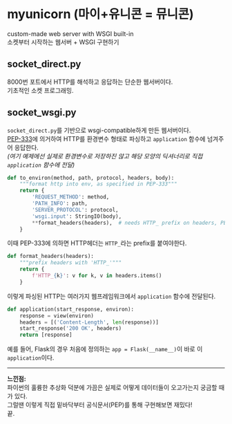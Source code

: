 # myunicorn (마이+유니콘 = 뮤니콘)
custom-made web server with WSGI built-in   
소켓부터 시작하는 웹서버 + WSGI 구현하기
## socket_direct.py
8000번 포트에서 HTTP를 해석하고 응답하는 단순한 웹서버이다.   
기초적인 소켓 프로그래밍.
## socket_wsgi.py
`socket_direct.py`를 기반으로 wsgi-compatible하게 만든 웹서버이다.   
[PEP-333](https://www.python.org/dev/peps/pep-0333/)에 의거하여 HTTP를 환경변수 형태로 파싱하고 `application` 함수에 넘겨주어 응답한다.   
*(여기 예제에선 실제로 환경변수로 저장하진 않고 해당 모양의 딕셔너리로 직접 `application` 함수에 전달)*
```python
def to_environ(method, path, protocol, headers, body):
    """format http into env, as specified in PEP-333"""
    return {
        'REQUEST_METHOD': method,
        'PATH_INFO': path,
        'SERVER_PROTOCOL': protocol,
        'wsgi.input': StringIO(body),
        **format_headers(headers),  # needs HTTP_ prefix on headers, PEP-333
    }
```
이때 PEP-333에 의하면 HTTP헤더는 `HTTP_`라는 prefix를 붙여야한다.
```python
def format_headers(headers):
    """prefix headers with 'HTTP_'"""
    return {
        f'HTTP_{k}': v for k, v in headers.items()
    }
```
이렇게 파싱된 HTTP는 여러가지 웹프레임워크에서 `application` 함수에 전달된다.
```python
def application(start_response, environ):
    response = view(environ)
    headers = [('Content-Length', len(response))]
    start_response('200 OK', headers)
    return [response]
```
예를 들어, Flask의 경우 처음에 정의하는 `app = Flask(__name__)`이 바로 이 `application`이다.
- - -
**느낀점:**   
파이썬의 훌륭한 추상화 덕분에 가끔은 실제로 어떻게 데이터들이 오고가는지 궁금할 때가 있다.   
그럴땐 이렇게 직접 밑바닥부터 공식문서(PEP)를 통해 구현해보면 재밌다!   
끝.
